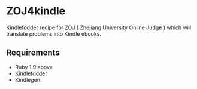 ZOJ4kindle
==========

Kindlefodder recipe for [ZOJ](http://acm.zju.edu.cn) ( Zhejiang University Online Judge ) which will
translate problems into Kindle ebooks.

## Requirements

* Ruby 1.9 above
* [Kindlefodder]
* Kindlegen

[Kindlefodder]:https://github.com/danchoi/kindlefodder

